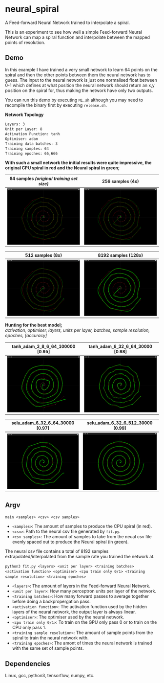 # neural_spiral
A Feed-forward Neural Network trained to interpolate a spiral.

This is an experiment to see how well a simple Feed-forward Neural Network can map a spiral function and interpolate between the mapped points of resolution.

## Demo
In this example I have trained a very small network to learn 64 points on the spiral and then the other points between them the neural network has to guess. The input to the neural network is just one normalised float between 0-1 which defines at what position the neural network should return an x,y position on the spiral for, thus making the network have only two outputs.

You can run this demo by executing `M1.sh` although you may need to recompile the binary first by executing `release.sh`.

**Network Topology**
```
Layers: 3
Unit per Layer: 8
Activation Function: tanh
Optimiser: adam
Training data batches: 3
Training samples: 64
Training epoches: 66,666
```
**With such a small network the initial results were quite impressive, the original CPU spiral in red and the Neural spiral in green;**

64 samples *(original training set size)*  | 256 samples (4x)
------------- | -------------
![64 Samples](https://raw.githubusercontent.com/jcwml/neural_spiral/main/models/M1/64.png) | ![256 Samples](https://raw.githubusercontent.com/jcwml/neural_spiral/main/models/M1/256.png)

512 samples (8x)  | 8192 samples (128x)
------------- | -------------
![512 Samples](https://raw.githubusercontent.com/jcwml/neural_spiral/main/models/M1/512.png) | ![8192 Samples](https://raw.githubusercontent.com/jcwml/neural_spiral/main/models/M1/8192.png)

**Hunting for the best model;**<br>
*activation, optimiser, layers, units per layer, batches, sample resolution, epoches, [accuracy]*

tanh_adam_3_8_6_64_100000 [0.95]  | tanh_adam_6_32_6_64_30000 [0.98]
------------- | -------------
![tanh_adam_3_8_6_64_100000 [0.95]](https://raw.githubusercontent.com/jcwml/neural_spiral/main/models/1.png) | ![tanh_adam_6_32_6_64_30000](https://raw.githubusercontent.com/jcwml/neural_spiral/main/models/2.png)

selu_adam_6_32_6_64_30000 [0.97]  | selu_adam_6_32_6_512_30000 [0.99]
------------- | -------------
![selu_adam_6_32_6_64_30000 [0.97]](https://raw.githubusercontent.com/jcwml/neural_spiral/main/models/3.png) | ![selu_adam_6_32_6_512_30000 [0.99]](https://raw.githubusercontent.com/jcwml/neural_spiral/main/models/4.png)

## Argv

`main <samples> <csv> <csv samples>`
- `<samples>`: The amount of samples to produce the CPU spiral (in red).
- `<csv>`: Path to the neural csv file generated by `fit.py`.
- `<csv samples>`: The amount of samples to take from the neual csv file evenly spaced out to produce the Neural spiral (in green).
  
The neural csv file contains a total of 8192 samples extrapolated/interpolated from the sample rate you trained the network at.

`python3 fit.py <layers> <unit per layer> <training batches> <activation function> <optimiser> <cpu train only 0/1> <training sample resolution> <training epoches>`
- `<layers>`: The amount of layers in the Feed-forward Neural Network.
- `<unit per layer>`: How many perceptron units per layer of the network.
- `<training batches>`: How many forward passes to average together before doing a backpropergation pass.
- `<activation function>`: The activation function used by the hidden layers of the neural network, the output layer is always linear.
- `<optimiser>`: The optimiser used by the neural network.
- `<cpu train only 0/1>`: To train on the GPU only pass 0 or to train on the CPU only pass 1.
- `<training sample resolution>`: The amount of sample points from the spiral to train the neural network with.
- `<training epoches>`: The amont of times the neural network is trained with the same set of sample points.

## Dependencies
Linux, gcc, python3, tensorflow, numpy, etc.
